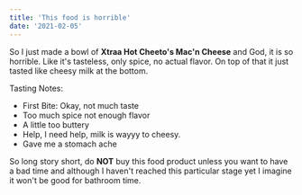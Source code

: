 ```yaml
---
title: 'This food is horrible'
date: '2021-02-05'
---
```


So I just made a bowl of **Xtraa Hot Cheeto's Mac'n Cheese** and God, it is so horrible. Like it's tasteless, only spice, no actual flavor. On top of that it just tasted like cheesy milk at the bottom.

Tasting Notes:

- First Bite: Okay, not much taste
- Too much spice not enough flavor
- A little too buttery
- Help, I need help, milk is wayyy to cheesy.
- Gave me a stomach ache

So long story short, do **NOT** buy this food product unless you want to have a bad time and although I haven't reached this particular stage yet I imagine it won't be good for bathroom time.
